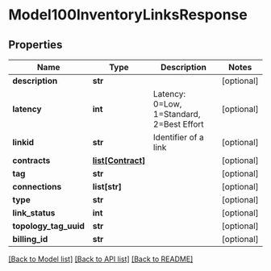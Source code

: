 # Model100InventoryLinksResponse

## Properties
Name | Type | Description | Notes
------------ | ------------- | ------------- | -------------
**description** | **str** |  | [optional] 
**latency** | **int** | Latency: 0&#x3D;Low, 1&#x3D;Standard, 2&#x3D;Best Effort | [optional] 
**linkid** | **str** | Identifier of a link | [optional] 
**contracts** | [**list[Contract]**](Contract.md) |  | [optional] 
**tag** | **str** |  | [optional] 
**connections** | **list[str]** |  | [optional] 
**type** | **str** |  | [optional] 
**link_status** | **int** |  | [optional] 
**topology_tag_uuid** | **str** |  | [optional] 
**billing_id** | **str** |  | [optional] 

[[Back to Model list]](../README.md#documentation-for-models) [[Back to API list]](../README.md#documentation-for-api-endpoints) [[Back to README]](../README.md)


